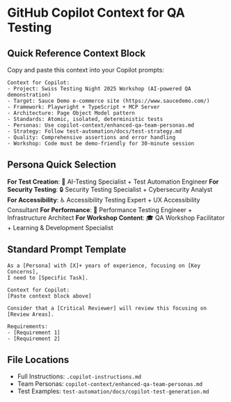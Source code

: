 # GitHub Copilot Context for QA Testing

## Quick Reference Context Block

Copy and paste this context into your Copilot prompts:

```
Context for Copilot:
- Project: Swiss Testing Night 2025 Workshop (AI-powered QA demonstration)
- Target: Sauce Demo e-commerce site (https://www.saucedemo.com/)
- Framework: Playwright + TypeScript + MCP Server
- Architecture: Page Object Model pattern
- Standards: Atomic, isolated, deterministic tests
- Personas: Use copilot-context/enhanced-qa-team-personas.md
- Strategy: Follow test-automation/docs/test-strategy.md
- Quality: Comprehensive assertions and error handling
- Workshop: Code must be demo-friendly for 30-minute session
```

## Persona Quick Selection

**For Test Creation**: 🤖 AI-Testing Specialist + Test Automation Engineer
**For Security Testing**: 🔒 Security Testing Specialist + Cybersecurity Analyst  
**For Accessibility**: ♿ Accessibility Testing Expert + UX Accessibility Consultant
**For Performance**: 🎯 Performance Testing Engineer + Infrastructure Architect
**For Workshop Content**: 🎓 QA Workshop Facilitator + Learning & Development Specialist

## Standard Prompt Template

```
As a [Persona] with [X]+ years of experience, focusing on [Key Concerns],
I need to [Specific Task].

Context for Copilot:
[Paste context block above]

Consider that a [Critical Reviewer] will review this focusing on [Review Areas].

Requirements:
- [Requirement 1]
- [Requirement 2]
```

## File Locations
- Full Instructions: `.copilot-instructions.md`  
- Team Personas: `copilot-context/enhanced-qa-team-personas.md`
- Test Examples: `test-automation/docs/copilot-test-generation.md`
